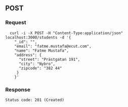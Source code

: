 ## POST
### Request
```
  curl -i -X POST -H "Content-Type:application/json" localhost:3000/students -d '{
    "_id": "", 
    "email": "fatme.mustafa@ecut.com",
    "name": "Fatme Mustafa", 
    "address": { 
      "street": "Prästgatan 191",
      "city": "Nybro",
      "zipcode": "382 44" 
     } 
    }'
```
### Response
`Status code: 201 (Created)`
